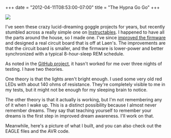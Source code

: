 ﻿+++
date = "2012-04-11T08:53:00-07:00"
title = "The Hypna Go Go"
+++



![](http://67.media.tumblr.com/tumblr_m2a4edil4K1qjj3vh.jpg)

I've seen these crazy lucid-dreaming goggle projects for years, but recently
stumbled across a really simple one on
[Instructables](http://instructables.com/id/The-Lucid-Dream-Machine/). I
happened to have all the parts around the house, so I made one. I've since
[improved the firmware](https://github.com/sowbug/hypnagogo) and designed a
real circuit board that is off at Laen's. The improvements are that the
circuit board is smaller, and the firmware is lower-power and better
synchronized with a typical 8-hour-sleep REM schedule.

As noted in the [GitHub project](https://github.com/sowbug/hypnagogo), it
hasn't worked for me over three nights of testing. I have two theories.

One theory is that the lights aren't bright enough. I used some very old red
LEDs with about 140 ohms of resistance. They're completely visible to me in my
tests, but it might not be enough for my sleeping brain to notice.

The other theory is that it actually is working, but I'm not remembering any
of it when I wake up. This is a distinct possibility because I almost never
remember dreams. They say that teaching yourself to remember your dreams is
the first step in improved dream awareness. I'll work on that.

Meanwhile, here's a picture of what I built, and you can also check out the
EAGLE files and the AVR code.

